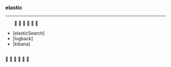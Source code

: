 ### elastic
---
&emsp;&emsp;:arrow_down_small: :arrow_down_small: :arrow_down_small: :arrow_down_small: :arrow_down_small: :arrow_down_small:
- [elasticSearch]
- [logback]
- [kibana]

<br/>:arrow_up_small: :arrow_up_small: :arrow_up_small: :arrow_up_small: :arrow_up_small: :arrow_up_small:
